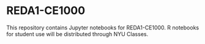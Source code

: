 # REDA1-CE1000
This repository contains Jupyter notebooks for REDA1-CE1000.  R notebooks for student use will be distributed through NYU Classes.
